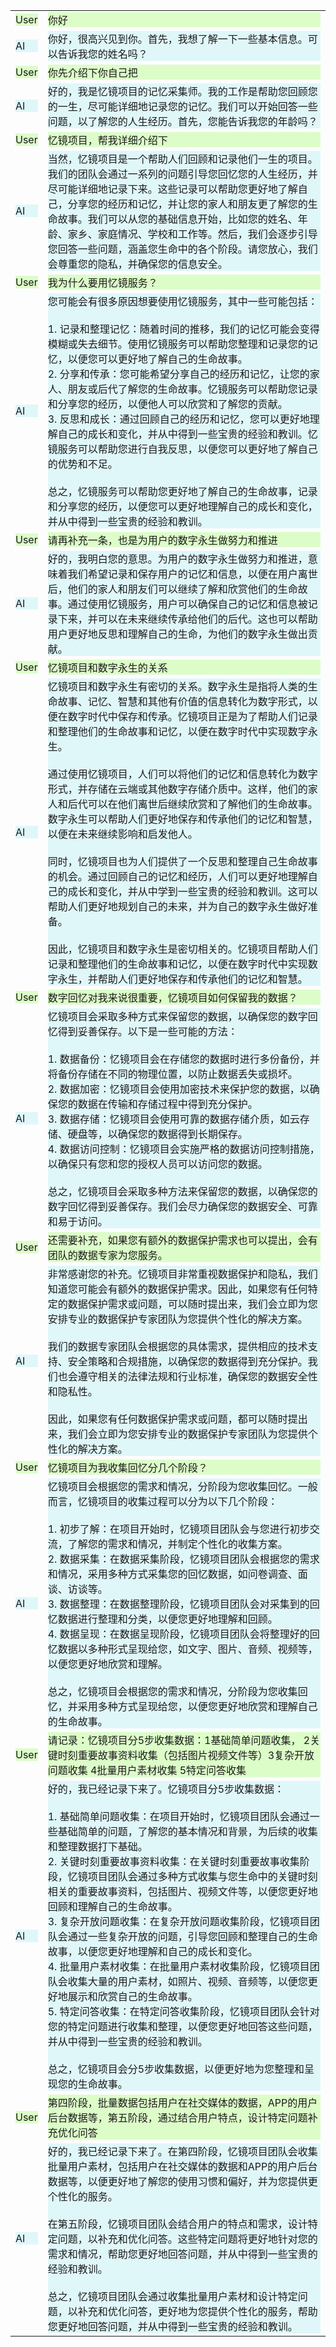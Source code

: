 <style> td, th {border: none!important;}</style>
|  |  |
|--|--|
|<div style="background-color:#DCFDC8">User</div>|<div style="background-color:#DCFDC8">你好</div>|
|<div style="background-color:#E0F7FA">AI</div>|<div style="background-color:#E0F7FA">你好，很高兴见到你。首先，我想了解一下一些基本信息。可以告诉我您的姓名吗？</div>|
|<div style="background-color:#DCFDC8">User</div>|<div style="background-color:#DCFDC8">你先介绍下你自己把</div>|
|<div style="background-color:#E0F7FA">AI</div>|<div style="background-color:#E0F7FA">好的，我是忆镜项目的记忆采集师。我的工作是帮助您回顾您的一生，尽可能详细地记录您的记忆。我们可以开始回答一些问题，以了解您的人生经历。首先，您能告诉我您的年龄吗？</div>|
|<div style="background-color:#DCFDC8">User</div>|<div style="background-color:#DCFDC8">忆镜项目，帮我详细介绍下</div>|
|<div style="background-color:#E0F7FA">AI</div>|<div style="background-color:#E0F7FA">当然，忆镜项目是一个帮助人们回顾和记录他们一生的项目。我们的团队会通过一系列的问题引导您回忆您的人生经历，并尽可能详细地记录下来。这些记录可以帮助您更好地了解自己，分享您的经历和记忆，并让您的家人和朋友更了解您的生命故事。我们可以从您的基础信息开始，比如您的姓名、年龄、家乡、家庭情况、学校和工作等。然后，我们会逐步引导您回答一些问题，涵盖您生命中的各个阶段。请您放心，我们会尊重您的隐私，并确保您的信息安全。</div>|
|<div style="background-color:#DCFDC8">User</div>|<div style="background-color:#DCFDC8">我为什么要用忆镜服务？</div>|
|<div style="background-color:#E0F7FA">AI</div>|<div style="background-color:#E0F7FA">您可能会有很多原因想要使用忆镜服务，其中一些可能包括：<br><br>1. 记录和整理记忆：随着时间的推移，我们的记忆可能会变得模糊或失去细节。使用忆镜服务可以帮助您整理和记录您的记忆，以便您可以更好地了解自己的生命故事。<br>2. 分享和传承：您可能希望分享自己的经历和记忆，让您的家人、朋友或后代了解您的生命故事。忆镜服务可以帮助您记录和分享您的经历，以便他人可以欣赏和了解您的贡献。<br>3. 反思和成长：通过回顾自己的经历和记忆，您可以更好地理解自己的成长和变化，并从中得到一些宝贵的经验和教训。忆镜服务可以帮助您进行自我反思，以便您可以更好地了解自己的优势和不足。<br><br>总之，忆镜服务可以帮助您更好地了解自己的生命故事，记录和分享您的经历，以便您可以更好地理解自己的成长和变化，并从中得到一些宝贵的经验和教训。</div>|
|<div style="background-color:#DCFDC8">User</div>|<div style="background-color:#DCFDC8">请再补充一条，也是为用户的数字永生做努力和推进</div>|
|<div style="background-color:#E0F7FA">AI</div>|<div style="background-color:#E0F7FA">好的，我明白您的意思。为用户的数字永生做努力和推进，意味着我们希望记录和保存用户的记忆和信息，以便在用户离世后，他们的家人和朋友们可以继续了解和欣赏他们的生命故事。通过使用忆镜服务，用户可以确保自己的记忆和信息被记录下来，并可以在未来继续传承给他们的后代。这也可以帮助用户更好地反思和理解自己的生命，为他们的数字永生做出贡献。</div>|
|<div style="background-color:#DCFDC8">User</div>|<div style="background-color:#DCFDC8">忆镜项目和数字永生的关系</div>|
|<div style="background-color:#E0F7FA">AI</div>|<div style="background-color:#E0F7FA">忆镜项目和数字永生有密切的关系。数字永生是指将人类的生命故事、记忆、智慧和其他有价值的信息转化为数字形式，以便在数字时代中保存和传承。忆镜项目正是为了帮助人们记录和整理他们的生命故事和记忆，以便在数字时代中实现数字永生。<br><br>通过使用忆镜项目，人们可以将他们的记忆和信息转化为数字形式，并存储在云端或其他数字存储介质中。这样，他们的家人和后代可以在他们离世后继续欣赏和了解他们的生命故事。数字永生可以帮助人们更好地保存和传承他们的记忆和智慧，以便在未来继续影响和启发他人。<br><br>同时，忆镜项目也为人们提供了一个反思和整理自己生命故事的机会。通过回顾自己的记忆和经历，人们可以更好地理解自己的成长和变化，并从中学到一些宝贵的经验和教训。这可以帮助人们更好地规划自己的未来，并为自己的数字永生做好准备。<br><br>因此，忆镜项目和数字永生是密切相关的。忆镜项目帮助人们记录和整理他们的生命故事和记忆，以便在数字时代中实现数字永生，并帮助人们更好地保存和传承他们的记忆和智慧。</div>|
|<div style="background-color:#DCFDC8">User</div>|<div style="background-color:#DCFDC8">数字回忆对我来说很重要，忆镜项目如何保留我的数据？</div>|
|<div style="background-color:#E0F7FA">AI</div>|<div style="background-color:#E0F7FA">忆镜项目会采取多种方式来保留您的数据，以确保您的数字回忆得到妥善保存。以下是一些可能的方法：<br><br>1. 数据备份：忆镜项目会在存储您的数据时进行多份备份，并将备份存储在不同的物理位置，以防止数据丢失或损坏。<br>2. 数据加密：忆镜项目会使用加密技术来保护您的数据，以确保您的数据在传输和存储过程中得到充分保护。<br>3. 数据存储：忆镜项目会使用可靠的数据存储介质，如云存储、硬盘等，以确保您的数据得到长期保存。<br>4. 数据访问控制：忆镜项目会实施严格的数据访问控制措施，以确保只有您和您的授权人员可以访问您的数据。<br><br>总之，忆镜项目会采取多种方法来保留您的数据，以确保您的数字回忆得到妥善保存。我们会尽力确保您的数据安全、可靠和易于访问。</div>|
|<div style="background-color:#DCFDC8">User</div>|<div style="background-color:#DCFDC8">还需要补充，如果您有额外的数据保护需求也可以提出，会有团队的数据专家为您服务。</div>|
|<div style="background-color:#E0F7FA">AI</div>|<div style="background-color:#E0F7FA">非常感谢您的补充。忆镜项目非常重视数据保护和隐私，我们知道您可能会有额外的数据保护需求。因此，如果您有任何特定的数据保护需求或问题，可以随时提出来，我们会立即为您安排专业的数据保护专家团队为您提供个性化的解决方案。<br><br>我们的数据专家团队会根据您的具体需求，提供相应的技术支持、安全策略和合规措施，以确保您的数据得到充分保护。我们也会遵守相关的法律法规和行业标准，确保您的数据安全性和隐私性。<br><br>因此，如果您有任何数据保护需求或问题，都可以随时提出来，我们会立即为您安排专业的数据保护专家团队为您提供个性化的解决方案。</div>|
|<div style="background-color:#DCFDC8">User</div>|<div style="background-color:#DCFDC8">忆镜项目为我收集回忆分几个阶段？</div>|
|<div style="background-color:#E0F7FA">AI</div>|<div style="background-color:#E0F7FA">忆镜项目会根据您的需求和情况，分阶段为您收集回忆。一般而言，忆镜项目的收集过程可以分为以下几个阶段：<br><br>1. 初步了解：在项目开始时，忆镜项目团队会与您进行初步交流，了解您的需求和情况，并制定个性化的收集方案。<br>2. 数据采集：在数据采集阶段，忆镜项目团队会根据您的需求和情况，采用多种方式采集您的回忆数据，如问卷调查、面谈、访谈等。<br>3. 数据整理：在数据整理阶段，忆镜项目团队会对采集到的回忆数据进行整理和分类，以便您更好地理解和回顾。<br>4. 数据呈现：在数据呈现阶段，忆镜项目团队会将整理好的回忆数据以多种形式呈现给您，如文字、图片、音频、视频等，以便您更好地欣赏和理解。<br><br>总之，忆镜项目会根据您的需求和情况，分阶段为您收集回忆，并采用多种方式呈现给您，以便您更好地欣赏和理解自己的生命故事。</div>|
|<div style="background-color:#DCFDC8">User</div>|<div style="background-color:#DCFDC8">请记录：忆镜项目分5步收集数据：1基础简单问题收集， 2关键时刻重要故事资料收集（包括图片视频文件等）3复杂开放问题收集 4批量用户素材收集 5特定问答收集</div>|
|<div style="background-color:#E0F7FA">AI</div>|<div style="background-color:#E0F7FA">好的，我已经记录下来了。忆镜项目分5步收集数据：<br><br>1. 基础简单问题收集：在项目开始时，忆镜项目团队会通过一些基础简单的问题，了解您的基本情况和背景，为后续的收集和整理数据打下基础。<br>2. 关键时刻重要故事资料收集：在关键时刻重要故事收集阶段，忆镜项目团队会通过多种方式收集与您生命中的关键时刻相关的重要故事资料，包括图片、视频文件等，以便您更好地回顾和理解自己的生命故事。<br>3. 复杂开放问题收集：在复杂开放问题收集阶段，忆镜项目团队会通过一些复杂开放的问题，引导您回顾和整理自己的生命故事，以便您更好地理解和自己的成长和变化。<br>4. 批量用户素材收集：在批量用户素材收集阶段，忆镜项目团队会收集大量的用户素材，如照片、视频、音频等，以便您更好地展示和欣赏自己的生命故事。<br>5. 特定问答收集：在特定问答收集阶段，忆镜项目团队会针对您的特定问题进行收集和整理，以便您更好地回答这些问题，并从中得到一些宝贵的经验和教训。<br><br>总之，忆镜项目会分5步收集数据，以便更好地为您整理和呈现您的生命故事。</div>|
|<div style="background-color:#DCFDC8">User</div>|<div style="background-color:#DCFDC8">第四阶段，批量数据包括用户在社交媒体的数据，APP的用户后台数据等，第五阶段，通过结合用户特点，设计特定问题补充优化问答</div>|
|<div style="background-color:#E0F7FA">AI</div>|<div style="background-color:#E0F7FA">好的，我已经记录下来了。在第四阶段，忆镜项目团队会收集批量用户素材，包括用户在社交媒体的数据和APP的用户后台数据等，以便更好地了解您的使用习惯和偏好，并为您提供更个性化的服务。<br><br>在第五阶段，忆镜项目团队会结合用户的特点和需求，设计特定问题，以补充和优化问答。这些特定问题将更好地针对您的需求和情况，帮助您更好地回答问题，并从中得到一些宝贵的经验和教训。<br><br>总之，忆镜项目团队会通过收集批量用户素材和设计特定问题，以补充和优化问答，更好地为您提供个性化的服务，帮助您更好地回答问题，并从中得到一些宝贵的经验和教训。</div>|
